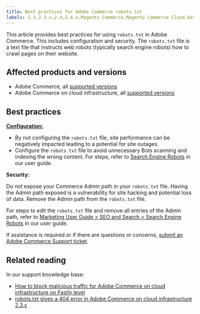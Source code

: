 ```yaml
---
title: Best practices for Adobe Commerce robots.txt
labels: 2.3,2.3.x,2.4,2.4.x,Magento Commerce,Magento Commerce Cloud,best practices,robots.txt,search engine robots,security,seo,Adobe Commerce,cloud infrastructure,on-premises
---
```


This article provides best practices for using `robots.txt` in Adobe Commerce. This includes configuration and security. The `robots.txt` file is a text file that instructs web robots (typically search engine robots) how to crawl pages on their website.

## Affected products and versions

* Adobe Commerce, all [supported versions](https://magento.com/sites/default/files/magento-software-lifecycle-policy.pdf)  
* Adobe Commerce on cloud infrastructure, all [supported versions](https://magento.com/sites/default/files/magento-software-lifecycle-policy.pdf)

## Best practices

 **<u>Configuration:</u>**

* By not configuring the `robots.txt` file, site performance can be negatively impacted leading to a potential for site outages.
* Configure the `robots.txt` file to avoid unnecessary Bots scanning and indexing the wrong content. For steps, refer to [Search Engine Robots](https://docs.magento.com/user-guide/marketing/search-engine-robots.html) in our user guide.

 <span class="wysiwyg-underline"> **Security:** </span>

Do not expose your Commerce Admin path in your `robots.txt` file. Having the Admin path exposed is a vulnerability for site hacking and potential loss of data. Remove the Admin path from the `robots.txt` file.

For steps to edit the `robots.txt` file and remove all entries of the Admin path, refer to [Marketing User Guide > SEO and Search > Search Engine Robots](https://docs.magento.com/user-guide/marketing/search-engine-robots.html) in our user guide.

If assistance is required or if there are questions or concerns, [submit an Adobe Commerce Support ticket](https://support.magento.com/hc/en-us/articles/360019088251-Submit-a-support-ticket).

## Related reading

In our support knowledge base:

* [How to block malicious traffic for Adobe Commerce on cloud infrastructure on Fastly level](https://support.magento.com/hc/en-us/articles/360039447892)
* [robots.txt gives a 404 error in Adobe Commerce on cloud infrastructure 2.3.x](https://support.magento.com/hc/en-us/articles/360040594911)
